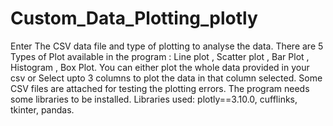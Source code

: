 # Custom_Data_Plotting_plotly
Enter The CSV data file and type of plotting to analyse the data.
There are 5 Types of Plot available in the program : Line plot , Scatter plot , Bar Plot , Histogram , Box Plot.
You can either plot the whole data provided in your csv or Select upto 3 columns to plot the data in that column selected.
Some CSV files are attached for testing the plotting errors.
The program needs some libraries to be installed.
Libraries used:
plotly==3.10.0,
cufflinks,
tkinter,
pandas.

